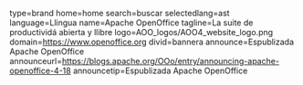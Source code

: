 type=brand
home=home
search=buscar
selectedlang=ast
language=Llingua
name=Apache OpenOffice
tagline=La suite de productividá abierta y llibre
logo=AOO_logos/AOO4_website_logo.png
domain=https://www.openoffice.org
divid=bannera
announce=Espublizada Apache OpenOffice
announceurl=https://blogs.apache.org/OOo/entry/announcing-apache-openoffice-4-18
announcetip=Espublizada Apache OpenOffice
~~~~~~
